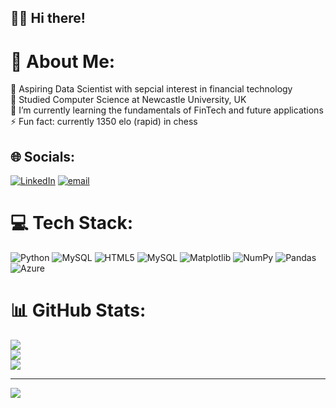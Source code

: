 ## 👋🏽 Hi there!

# 💫 About Me:
🔭 Aspiring Data Scientist with sepcial interest in financial technology<br>
🏫 Studied Computer Science at Newcastle University, UK<br>
🌱 I’m currently learning the fundamentals of FinTech and future applications<br>
⚡ Fun fact: currently 1350 elo (rapid) in chess<br>


## 🌐 Socials:
[![LinkedIn](https://img.shields.io/badge/LinkedIn-%230077B5.svg?logo=linkedin&logoColor=white)](https://linkedin.com/in/abhayuppal1) [![email](https://img.shields.io/badge/Email-D14836?logo=gmail&logoColor=white)](mailto:abhayuppal@hotmail.co.uk) 

# 💻 Tech Stack:
![Python](https://img.shields.io/badge/python-3670A0?style=for-the-badge&logo=python&logoColor=ffdd54) ![MySQL](https://img.shields.io/badge/mysql-4479A1.svg?style=for-the-badge&logo=mysql&logoColor=white) ![HTML5](https://img.shields.io/badge/html5-%23E34F26.svg?style=for-the-badge&logo=html5&logoColor=white) ![MySQL](https://img.shields.io/badge/mysql-4479A1.svg?style=for-the-badge&logo=mysql&logoColor=white) ![Matplotlib](https://img.shields.io/badge/Matplotlib-%23ffffff.svg?style=for-the-badge&logo=Matplotlib&logoColor=black) ![NumPy](https://img.shields.io/badge/numpy-%23013243.svg?style=for-the-badge&logo=numpy&logoColor=white) ![Pandas](https://img.shields.io/badge/pandas-%23150458.svg?style=for-the-badge&logo=pandas&logoColor=white) ![Azure](https://img.shields.io/badge/azure-%230072C6.svg?style=for-the-badge&logo=microsoftazure&logoColor=white)
# 📊 GitHub Stats:
![](https://github-readme-stats.vercel.app/api?username=auppal1&theme=dark&hide_border=false&include_all_commits=false&count_private=false)<br/>
![](https://nirzak-streak-stats.vercel.app/?user=auppal1&theme=dark&hide_border=false)<br/>
![](https://github-readme-stats.vercel.app/api/top-langs/?username=auppal1&theme=dark&hide_border=false&include_all_commits=false&count_private=false&layout=compact)

---
[![](https://visitcount.itsvg.in/api?id=auppal1&icon=2&color=1)](https://visitcount.itsvg.in)

<!-- Proudly created with GPRM ( https://gprm.itsvg.in ) -->
